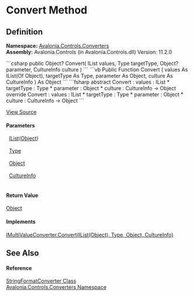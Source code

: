 # Convert Method




## Definition
**Namespace:** <a href="N_Avalonia_Controls_Converters">Avalonia.Controls.Converters</a>  
**Assembly:** Avalonia.Controls (in Avalonia.Controls.dll) Version: 11.2.0

<Tabs groupId="api-code-preview">
<TabItem value="csharp" label="C#">
```csharp
public Object? Convert(
	IList<Object?> values,
	Type targetType,
	Object? parameter,
	CultureInfo culture
)
```
</TabItem>
<TabItem value="vb" label="VB">
```vb
Public Function Convert ( 
	values As IList(Of Object),
	targetType As Type,
	parameter As Object,
	culture As CultureInfo
) As Object
```
</TabItem>
<TabItem value="fsharp" label="F#">
```fsharp
abstract Convert : 
        values : IList<Object> * 
        targetType : Type * 
        parameter : Object * 
        culture : CultureInfo -> Object 
override Convert : 
        values : IList<Object> * 
        targetType : Type * 
        parameter : Object * 
        culture : CultureInfo -> Object 
```
</TabItem>
</Tabs>



<a href="https://github.com/AvaloniaUI/Avalonia/tree/master/src/Avalonia.Controls/Converters/StringFormatConverter.cs#L17" title="View the source code">View Source</a>



#### Parameters
<dl><dt>  <a href="https://learn.microsoft.com/dotnet/api/system.collections.generic.ilist-1" target="_blank" rel="noopener noreferrer">IList</a>(<a href="https://learn.microsoft.com/dotnet/api/system.object" target="_blank" rel="noopener noreferrer">Object</a>)</dt><dd> </dd><dt>  <a href="https://learn.microsoft.com/dotnet/api/system.type" target="_blank" rel="noopener noreferrer">Type</a></dt><dd> </dd><dt>  <a href="https://learn.microsoft.com/dotnet/api/system.object" target="_blank" rel="noopener noreferrer">Object</a></dt><dd> </dd><dt>  <a href="https://learn.microsoft.com/dotnet/api/system.globalization.cultureinfo" target="_blank" rel="noopener noreferrer">CultureInfo</a></dt><dd> </dd></dl>

#### Return Value
<a href="https://learn.microsoft.com/dotnet/api/system.object" target="_blank" rel="noopener noreferrer">Object</a>

#### Implements
<a href="M_Avalonia_Data_Converters_IMultiValueConverter_Convert">IMultiValueConverter.Convert(IList(Object), Type, Object, CultureInfo)</a>  


## See Also


#### Reference
<a href="T_Avalonia_Controls_Converters_StringFormatConverter">StringFormatConverter Class</a>  
<a href="N_Avalonia_Controls_Converters">Avalonia.Controls.Converters Namespace</a>  

